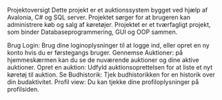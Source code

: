Projektoversigt
Dette projekt er et auktionssystem bygget ved hjælp af Avalonia, C# og SQL server. Projektet sørger for at brugeren kan administrere køb og salg af køretøjer.
Projektet er et tværfagligt projekt, som binder Databaseprogrammering, GUI og OOP sammen.

Brug
Login: Brug dine loginoplysninger til at logge ind, eller opret en ny konto hvis du er førstegangs bruger.
Gennemse Auktioner: på hjemmeskærmen kan du se de nuværende auktioner og dine aktive auktioner.
Opret en auktion: Udfyld auktionsoprettelsen for at liste et nyt køretøj til auktion.
Se Budhistorik: Tjek budhistorikken for en historik over din budaktivitet.
Profil view: Du kan tjekke dine profiloplysninger på profilsiden.
